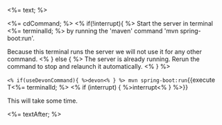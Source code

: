 <%= text; %>

<%= cdCommand; %>
<% if(!interrupt){ %>
Start the server in terminal <%= terminalId; %> by running the 'maven' command 'mvn spring-boot:run'.

Because this terminal runs the server we will not use it for any other command.
<% } else { %>
The server is already running. Rerun the command to stop and relaunch it automatically.
<% } %> 

`<% if(useDevonCommand){ %>devon<% } %> mvn spring-boot:run`{{execute T<%= terminalId; %> <% if (interrupt) { %>interrupt<% } %>}}

This will take some time.

<%= textAfter; %>